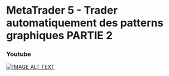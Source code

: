 # MetaTrader 5 - Trader automatiquement des patterns graphiques PARTIE 2

### Youtube

[![IMAGE ALT TEXT](http://img.youtube.com/vi/pdA7b8eKE5M/0.jpg)](http://www.youtube.com/watch?v=pdA7b8eKE5M "MetaTrader 5 - Trader automatiquement des patterns graphiques PARTIE 2")